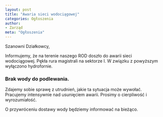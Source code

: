 ```yaml
---
layout: post
title: "Awaria sieci wodociągowej"
categories: Ogłoszenia
author:
- Zarząd
meta: "Ogłoszenia"
---
```

Szanowni Działkowcy,

Informujemy, że na terenie naszego ROD doszło do awarii sieci wodociągowej. Pękła rura magistrali na sektorze I.
W związku z powyższym wyłączono hydrofornie.

### Brak wody do podlewania.

Zdajemy sobie sprawę z utrudnień, jakie ta sytuacja może wywołać. Pracujemy intensywnie nad usunięciem awarii.
Prosimy o cierpliwość i wyrozumiałość.

O przywróceniu dostawy wody będziemy informować na bieżąco.
